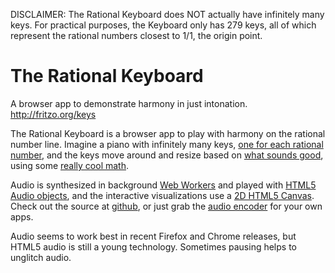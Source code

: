 DISCLAIMER: The Rational Keyboard does NOT actually have infinitely many keys. For practical purposes, the Keyboard only has 279 keys, all of which represent the rational numbers closest to 1/1, the origin point.

# The Rational Keyboard

A browser app to demonstrate harmony in just intonation.
http://fritzo.org/keys

The Rational Keyboard is a browser app to play with harmony on the rational number line.
Imagine a piano with infinitely many keys,
[one for each rational number](http://en.wikipedia.org/wiki/Just_intonation),
and the keys move around and resize based on
[what sounds good](http://en.wikipedia.org/wiki/Consonance_and_dissonance),
using some
[really cool math](https://www.google.com/search?q=arnold+tongues).

Audio is synthesized in background
[Web Workers](https://developer.mozilla.org/en-US/docs/Web/Guide/Performance/Using_web_workers)
and played with
[HTML5 Audio objects](https://developer.mozilla.org/En/HTML/Element/Audio),
and the interactive visualizations use a
[2D HTML5 Canvas](https://developer.mozilla.org/en/HTML/Canvas).
Check out the source at [github](http://github.com/fritzo/rationalkeyboard),
or just grab the [audio encoder](http://github.com/fritzo/wavencoderjs) for your own apps.

Audio seems to work best in recent Firefox and Chrome releases,
but HTML5 audio is still a young technology.
Sometimes pausing helps to unglitch audio.
